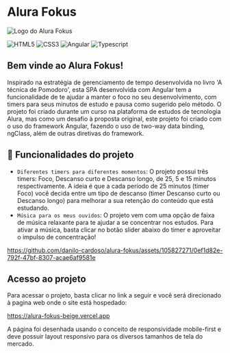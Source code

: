 # Alura Fokus

![Logo do Alura Fokus](https://github.com/danilo-cardoso/alura-fokus/assets/105827271/cf27d0d7-4c9c-468d-ae33-c5e680fa8e10)

![HTML5](https://img.shields.io/badge/HTML5-E34F26?style=for-the-badge&logo=html5&logoColor=white) ![CSS3](https://img.shields.io/badge/CSS3-1572B6?style=for-the-badge&logo=css3&logoColor=white) ![Angular](https://img.shields.io/badge/Angular-000000?style=for-the-badge&logo=angular&logoColor=ff025c) ![Typescript](https://img.shields.io/badge/TypeScript-007ACC?style=for-the-badge&logo=typescript&logoColor=white)

## Bem vinde ao Alura Fokus!

Inspirado na estratégia de gerenciamento de tempo desenvolvida no livro 'A técnica de Pomodoro', esta SPA desenvolvida com Angular tem a funcionalidade de te ajudar a manter o foco no seu desenvolvimento, com timers para seus minutos de estudo e pausa como sugerido pelo método.
O projeto foi criado durante um curso na plataforma de estudos de tecnologia Alura, mas como um desafio à proposta original, este projeto foi criado com o uso do framework Angular, fazendo o uso de two-way data binding, ngClass, além de outras diretivas do framework.

## :hammer: Funcionalidades do projeto

- `Diferentes timers para diferentes momentos`: O projeto possui três timers: Foco, Descanso curto e Descanso longo, de 25, 5 e 15 minutos respectivamente. A ideia é que a cada período de 25 minutos (timer Foco) você decida entre um tipo de descanso (timer Descanso curto ou Descanso longo) para melhorar a sua retenção do conteúdo que está estudando.
- `Música para os meus ouvidos`: O projeto vem com uma opção de faixa de música relaxante para te ajudar a se concentrar nos estudos. Para ativar a música, basta clicar no botão slider abaixo do timer e aproveitar o impulso de concentração!

https://github.com/danilo-cardoso/alura-fokus/assets/105827271/0ef1d82e-792f-47bf-8307-acae6af9581e

## Acesso ao projeto

Para acessar o projeto, basta clicar no link a seguir e você será direcionado à pagina web onde o site está hospedado:

https://alura-fokus-beige.vercel.app

A página foi desenhada usando o conceito de responsividade mobile-first e deve possuir layout responsivo para os diversos tamanhos de tela do mercado.
